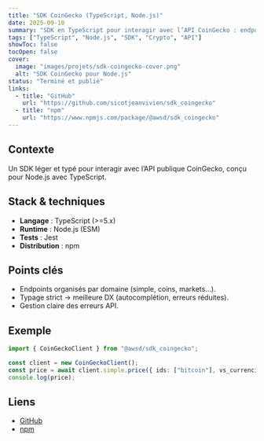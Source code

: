 ```yaml
---
title: "SDK CoinGecko (TypeScript, Node.js)"
date: 2025-09-10
summary: "SDK en TypeScript pour interagir avec l’API CoinGecko : endpoints courants, typage fort et distribution npm."
tags: ["TypeScript", "Node.js", "SDK", "Crypto", "API"]
showToc: false
tocOpen: false
cover:
  image: "images/projets/sdk-coingecko-cover.png"
  alt: "SDK CoinGecko pour Node.js"
status: "Terminé et publié"
links:
  - title: "GitHub"
    url: "https://github.com/sicotjeanvivien/sdk_coingecko"
  - title: "npm"
    url: "https://www.npmjs.com/package/@awsd/sdk_coingecko"
---
```


## Contexte
Un SDK léger et typé pour interagir avec l’API publique CoinGecko, conçu pour Node.js avec TypeScript.  

## Stack & techniques
- **Langage** : TypeScript (>=5.x)  
- **Runtime** : Node.js (ESM)  
- **Tests** : Jest  
- **Distribution** : npm  

## Points clés
- Endpoints organisés par domaine (simple, coins, markets…).  
- Typage strict → meilleure DX (autocomplétion, erreurs réduites).  
- Gestion claire des erreurs API.  

## Exemple
```ts
import { CoinGeckoClient } from "@awsd/sdk_coingecko";

const client = new CoinGeckoClient();
const price = await client.simple.price({ ids: ["bitcoin"], vs_currencies: ["usd"] });
console.log(price);
````

## Liens

* [GitHub](https://github.com/sicotjeanvivien/sdk_coingecko)
* [npm](https://www.npmjs.com/package/@awsd/sdk_coingecko)


